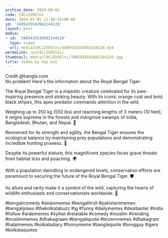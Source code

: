 ```yaml
---
archive_date: 2024-09-02
code: C9CiZVOSlni
date: 2024-07-05 11:40:43+00:00
id: '3405435542602144226'
layout: post
media:
- id: '3405435542602144226'
  type: video
  url: media/C9CiZVOSlni/3405435542602144226.mp4
permalink: /p/C9CiZVOSlni/
thumbnail: media/C9CiZVOSlni/3405435542602144226.jpg
title: Video by daz.nut
---
```


Credit @bangla.core   
No problem! Here's the information about the Royal Bengal Tiger:  
  
The Royal Bengal Tiger is a majestic creature celebrated for its awe-inspiring presence and striking beauty. With its iconic orange coat and bold black stripes, this apex predator commands attention in the wild.  
  
Weighing up to 250 kg (550 lbs) and reaching lengths of 3 meters (10 feet), it reigns supreme in the forests and mangrove swamps of India, Bangladesh, Bhutan, and Nepal. 🐅  
  
Renowned for its strength and agility, the Bengal Tiger ensures the ecological balance by maintaining prey populations and demonstrating incredible hunting prowess. 🌿  
  
Despite its powerful stature, this magnificent species faces grave threats from habitat loss and poaching. 🌍  
  
With a population dwindling to endangered levels, conservation efforts are paramount to securing the future of the Royal Bengal Tiger. 🛡️  
  
Its allure and rarity make it a symbol of the wild, capturing the hearts of wildlife enthusiasts and conservationists worldwide. 💚  
  
#bengalicomedy #asianmemes #bengalitroll #pakistanimemes #bengalijokes #thekolkatabuzz #ig #funny #dailymemes #desibanter #india #follow #arabmemes #sylhet #relatable #comedy #muslim #trending #muslimmemes #dhakagraam #bengaliquote #brownmemes #dhakagram #halalmemes #kolkatadiary #funnymeme #banglaquote #bongguy #igers #kolkataquotes